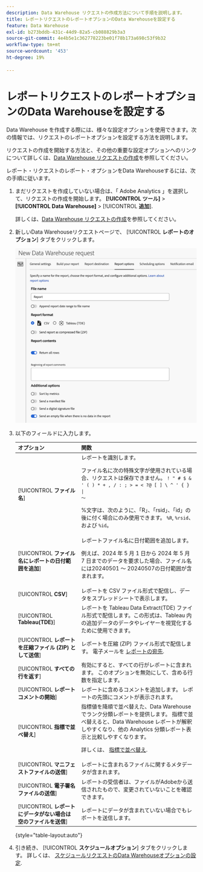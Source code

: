```yaml
---
description: Data Warehouse リクエストの作成方法について手順を説明します。
title: レポートリクエストのレポートオプションのData Warehouseを設定する
feature: Data Warehouse
exl-id: b273bddb-431c-44d9-82a5-cb088829b3a3
source-git-commit: 4e4b5e1c362778223be01f78b173a698c53f9b32
workflow-type: tm+mt
source-wordcount: '453'
ht-degree: 19%

---
```


# レポートリクエストのレポートオプションのData Warehouseを設定する

Data Warehouse を作成する際には、様々な設定オプションを使用できます。次の情報では、リクエストのレポートオプションを設定する方法を説明します。

リクエストの作成を開始する方法と、その他の重要な設定オプションへのリンクについて詳しくは、[Data Warehouse リクエストの作成](/help/export/data-warehouse/create-request/t-dw-create-request.md)を参照してください。

レポート・リクエストのレポート・オプションをData Warehouseするには、次の手順に従います。

1. まだリクエストを作成していない場合は、「 Adobe Analytics 」を選択して、リクエストの作成を開始します。 **[!UICONTROL ツール]** > **[!UICONTROL Data Warehouse]** > [!UICONTROL **追加**].

   詳しくは、[Data Warehouse リクエストの作成](/help/export/data-warehouse/create-request/t-dw-create-request.md)を参照してください。

1. 新しいData Warehouseリクエストページで、 [!UICONTROL **レポートのオプション**] タブをクリックします。

   ![「レポートの宛先」タブ](assets/dw-report-options.png) <!-- update screenshot to include Sort by metrics -->

1. 以下のフィールドに入力します。

   | オプション | 関数 |
   |---------|----------|
   | [!UICONTROL **ファイル名**] | レポートを識別します。 <p>ファイル名に次の特殊文字が使用されている場合、リクエストは保存できません。 <code>! &quot; # $ &amp; &#39; ( ) * + , / : ; > = &lt; ?@ [ ] \ ^ &#39; { } \| ～</code> </p><p>%文字は、次のように、「R」、「rsid」、「id」の後に付く場合にのみ使用できます。 <code>%R</code>, <code>%rsid</code>、および <code>%id</code>。</p> |
   | [!UICONTROL **ファイル名にレポートの日付範囲を追加**] | レポートファイル名に日付範囲を追加します。 <p>例えば、2024 年 5 月 1 日から 2024 年 5 月 7 日までのデータを要求した場合、ファイル名には20240501 ～ 20240507の日付範囲が含まれます。</p> |
   | [!UICONTROL **CSV**] | レポートを CSV ファイル形式で配信し、データをスプレッドシートで表示します。 |
   | [!UICONTROL **Tableau(TDE)**] | レポートを Tableau Data Extract(TDE) ファイル形式で配信します。この形式は、Tableau 内の追加データのデータやレイヤーを視覚化するために使用できます。 |
   | [!UICONTROL **レポートを圧縮ファイル (ZIP) として送信**] | レポートを圧縮 (ZIP) ファイル形式で配信します。 電子メールを [レポートの宛先](/help/export/data-warehouse/create-request/dw-request-report-destinations.md). |
   | [!UICONTROL **すべての行を返す**] | 有効にすると、すべての行がレポートに含まれます。 このオプションを無効にして、含める行数を指定します。 |
   | [!UICONTROL **レポートコメントの開始**] | レポートに含めるコメントを追加します。 レポートの先頭にコメントが表示されます。 |
   | [!UICONTROL **指標で並べ替え**] | 指標値を降順で並べ替えた、Data Warehouseでランク分類レポートを提供します。 指標で並べ替えると、Data Warehouse レポートが解釈しやすくなり、他の Analytics 分類レポート表示と比較しやすくなります。<p>詳しくは、 [指標で並べ替え](/help/export/data-warehouse/sorting-by-metric.md).</p> |
   | [!UICONTROL **マニフェストファイルの送信**] | レポートに含まれるファイルに関するメタデータが含まれます。<!-- What kind of metadata is included in the manifest file? --> |
   | [!UICONTROL **電子署名ファイルの送信**] | レポートの受信者は、ファイルがAdobeから送信されたもので、変更されていないことを確認できます。 |
   | [!UICONTROL **レポートにデータがない場合は空のファイルを送信**] | レポートにデータが含まれていない場合でもレポートを送信します。 |

   {style="table-layout:auto"}

1. 引き続き、 [!UICONTROL **スケジュールオプション**] タブをクリックします。 詳しくは、 [スケジュールリクエストのData Warehouseオプションの設定](/help/export/data-warehouse/create-request/dw-request-scheduling.md).
